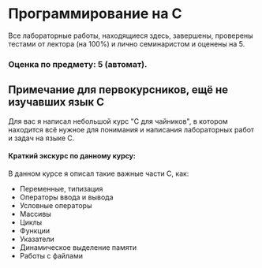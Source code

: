 # Программирование на C
Все лабораторные работы, находящиеся здесь, завершены, проверены тестами от лектора (на 100%) и лично семинаристом и оценены на 5.
### Оценка по предмету: 5 (автомат).
## Примечание для первокурсников, ещё не изучавших язык C
Для вас я написал небольшой курс "C для чайников", в котором находится всё нужное для понимания и написания лабораторных работ и задач на языке C.
#### Краткий экскурс по данному курсу:
В данном курсе я описал такие важные части C, как:
* Переменные, типизация
* Операторы ввода и вывода
* Условные операторы
* Массивы
* Циклы
* Функции
* Указатели
* Динамическое выделение памяти
* Работы с файлами
